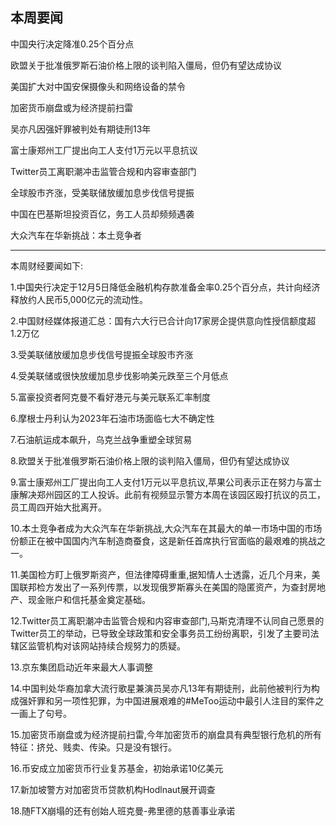 ## 本周要闻

中国央行决定降准0.25个百分点

欧盟关于批准俄罗斯石油价格上限的谈判陷入僵局，但仍有望达成协议

美国扩大对中国安保摄像头和网络设备的禁令

加密货币崩盘或为经济提前扫雷

吴亦凡因强奸罪被判处有期徒刑13年

富士康郑州工厂提出向工人支付1万元以平息抗议

Twitter员工离职潮冲击监管合规和内容审查部门

全球股市齐涨，受美联储放缓加息步伐信号提振

中国在巴基斯坦投资百亿，务工人员却频频遇袭

大众汽车在华新挑战：本土竞争者

---

本周财经要闻如下:

1.中国央行决定于12月5日降低金融机构存款准备金率0.25个百分点，共计向经济释放约人民币5,000亿元的流动性。

2.中国财经媒体报道汇总：国有六大行已合计向17家房企提供意向性授信额度超1.2万亿

3.受美联储放缓加息步伐信号提振全球股市齐涨

4.受美联储或很快放缓加息步伐影响美元跌至三个月低点

5.富豪投资者阿克曼不看好港元与美元联系汇率制度

6.摩根士丹利认为2023年石油市场面临七大不确定性

7.石油航运成本飙升，乌克兰战争重塑全球贸易

8.欧盟关于批准俄罗斯石油价格上限的谈判陷入僵局，但仍有望达成协议

9.富士康郑州工厂提出向工人支付1万元以平息抗议,苹果公司表示正在努力与富士康解决郑州园区的工人投诉。此前有视频显示警方本周在该园区殴打抗议的员工，员工周四开始大批离开。

10.本土竞争者成为大众汽车在华新挑战,大众汽车在其最大的单一市场中国的市场份额正在被中国国内汽车制造商蚕食，这是新任首席执行官面临的最艰难的挑战之一。

11.美国检方盯上俄罗斯资产，但法律障碍重重,据知情人士透露，近几个月来，美国联邦检方发出了一系列传票，以发现俄罗斯寡头在美国的隐匿资产，为查封房地产、现金账户和信托基金奠定基础。

12.Twitter员工离职潮冲击监管合规和内容审查部门,马斯克清理不认同自己愿景的Twitter员工的举动，已导致全球政策和安全事务员工纷纷离职，引发了主要司法辖区监管机构对该网站持续合规努力的质疑。

13.京东集团启动近年来最大人事调整

14.中国判处华裔加拿大流行歌星兼演员吴亦凡13年有期徒刑，此前他被判行为构成强奸罪和另一项性犯罪，为中国进展艰难的#MeToo运动中最引人注目的案件之一画上了句号。

15.加密货币崩盘或为经济提前扫雷,今年加密货币的崩盘具有典型银行危机的所有特征：挤兑、贱卖、传染。只是没有银行。

16.币安成立加密货币行业复苏基金，初始承诺10亿美元

17.新加坡警方对加密货币贷款机构Hodlnaut展开调查

18.随FTX崩塌的还有创始人班克曼-弗里德的慈善事业承诺




